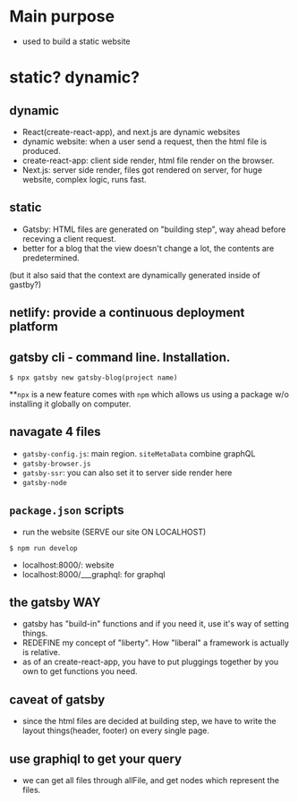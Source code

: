# Main purpose
- used to build a static website

# static? dynamic?
## dynamic
- React(create-react-app), and next.js are dynamic websites
- dynamic website: when a user send a request, then the html file is produced.
- create-react-app: client side render, html file render on the browser.
- Next.js: server side render, files got rendered on server, for huge website, complex logic, runs fast.

## static
- Gatsby: HTML files are generated on "building step", way ahead before receving a client request.
- better for a blog that the view doesn't change a lot, the contents are predetermined.

(but it also said that the context are dynamically generated inside of gastby?)

## netlify: provide a continuous deployment platform

## gatsby cli - command line. Installation.
```
$ npx gatsby new gatsby-blog(project name)
```
**```npx``` is a new feature comes with ```npm``` which allows us using a package w/o installing it globally on computer.

## navagate 4 files 
- ```gatsby-config.js```: main region. ```siteMetaData``` combine graphQL
- ```gatsby-browser.js```
- ```gatsby-ssr```: you can also set it to server side render here
- ```gatsby-node```

## ```package.json``` scripts
- run the website (SERVE our site ON LOCALHOST)
```
$ npm run develop 
```
- localhost:8000/: website
- localhost:8000/___graphql: for graphql

## the gatsby WAY
- gatsby has "build-in" functions and if you need it, use it's way of setting things.
- REDEFINE my concept of "liberty". How "liberal" a framework is actually is relative.
- as of an create-react-app, you have to put pluggings together by you own to get functions you need.

## caveat of gatsby
- since the html files are decided at building step, we have to write the layout things(header, footer) on every single page.

## use graphiql to get your query
- we can get all files through allFile, and get nodes which represent the files.

